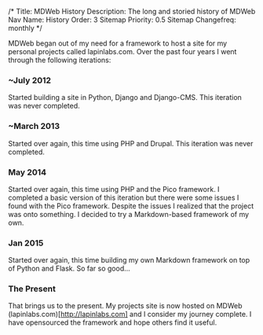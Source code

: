 /*
Title: MDWeb History
Description: The long and storied history of MDWeb
Nav Name: History
Order: 3
Sitemap Priority: 0.5
Sitemap Changefreq: monthly
*/

MDWeb began out of my need for a framework to host a site for my 
personal projects called lapinlabs.com. Over the past four years I went
through the following iterations:

### ~July 2012
Started building a site in Python, Django and Django-CMS. This 
iteration was never completed.

### ~March 2013
Started over again, this time using PHP and Drupal. This iteration was
never completed.

### May 2014
Started over again, this time using PHP and the Pico framework. I 
completed a basic version of this iteration but there were some issues
I found with the Pico framework. Despite the issues I realized that
the project was onto something. I decided to try a Markdown-based
framework of my own.

### Jan 2015
Started over again, this time building my own Markdown framework on
top of Python and Flask. So far so good...

### The Present
That brings us to the present. My projects site is now hosted on MDWeb
(lapinlabs.com)[http://lapinlabs.com] and I consider my journey
complete. I have opensourced the framework and hope others find it
useful.

